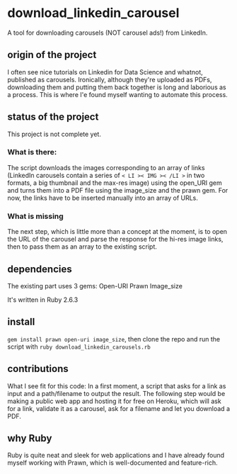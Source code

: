 # download_linkedin_carousel
A tool for downloading carousels (NOT carousel ads!) from LinkedIn.

## origin of the project
I often see nice tutorials on Linkedin for Data Science and whatnot, published as carousels. Ironically, although they're uploaded as PDFs, downloading them and putting them back together is long and laborious as a process. This is where I'e found myself wanting to automate this process.

## status of the project
This project is not complete yet. 
### What is there: 
The script downloads the images corresponding to an array of links (LinkedIn carousels contain a series of `< LI >< IMG >< /LI >` in two formats, a big thumbnail and the max-res image) using the open_URI gem and turns them into a PDF file using the image_size and the prawn gem. For now, the links have to be inserted manually into an array of URLs.
### What is missing
The next step, which is little more than a concept at the moment, is to open the URL of the carousel and parse the response for the hi-res image links, then to pass them as an array to the existing script.

## dependencies
The existing part uses 3 gems:
Open-URI
Prawn
Image_size

It's written in Ruby 2.6.3

## install
`gem install prawn open-uri image_size`, then clone the repo and run the script with `ruby download_linkedin_carousels.rb`

## contributions
What I see fit for this code:
In a first moment, a script that asks for a link as input and a path/filename to output the result.
The following step would be making a public web app and hosting it for free on Heroku, which will ask for a link, validate it as a carousel, ask for a filename and let you download a PDF.

## why Ruby
Ruby is quite neat and sleek for web applications and I have already found myself working with Prawn, which is well-documented and feature-rich.
